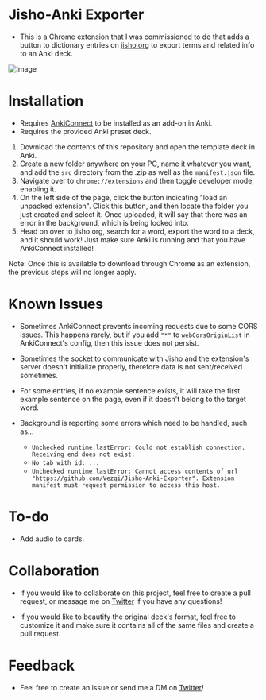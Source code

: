 # Jisho-Anki Exporter

- This is a Chrome extension that I was commissioned to do that adds a button to dictionary entries on [jisho.org](https://jisho.org/) to export terms and related info to an Anki deck.

![Image](https://i.imgur.com/2ltozuT.png)

# Installation

- Requires [AnkiConnect](https://ankiweb.net/shared/info/2055492159) to be installed as an add-on in Anki.
- Requires the provided Anki preset deck.

1) Download the contents of this repository and open the template deck in Anki.
2) Create a new folder anywhere on your PC, name it whatever you want, and add the `src` directory from the .zip as well as the `manifest.json` file.
3) Navigate over to `chrome://extensions` and then toggle developer mode, enabling it.
4) On the left side of the page, click the button indicating "load an unpacked extension". Click this button, and then locate the folder you just created and select it. Once uploaded, it will say that there was an error in the background, which is being looked into.
5) Head on over to jisho.org, search for a word, export the word to a deck, and it should work! Just make sure Anki is running and that you have AnkiConnect installed! 

Note: Once this is available to download through Chrome as an extension, the previous steps will no longer apply.

# Known Issues

- Sometimes AnkiConnect prevents incoming requests due to some CORS issues. This happens rarely, but if you add `"*"` to `webCorsOriginList` in AnkiConnect's config, then this issue does not persist.

- Sometimes the socket to communicate with Jisho and the extension's server doesn't initialize properly, therefore data is not sent/received sometimes.

- For some entries, if no example sentence exists, it will take the first example sentence on the page, even if it doesn't belong to the target word. 

- Background is reporting some errors which need to be handled, such as...
    - `Unchecked runtime.lastError: Could not establish connection. Receiving end does not exist.`
    - `No tab with id: ...`
    - `Unchecked runtime.lastError: Cannot access contents of url "https://github.com/Vezqi/Jisho-Anki-Exporter". Extension manifest must request permission to access this host.`

# To-do

- Add audio to cards.

# Collaboration

- If you would like to collaborate on this project, feel free to create a pull request, or message me on [Twitter](https://twitter.com/Vezqi) if you have any questions! 

- If you would like to beautify the original deck's format, feel free to customize it and make sure it contains all of the same files and create a pull request.

# Feedback

- Feel free to create an issue or send me a DM on [Twitter](https://twitter.com/Vezqi)!
